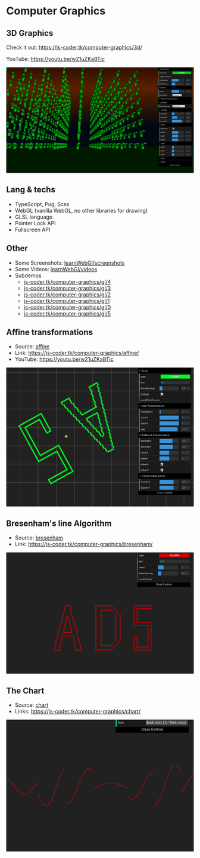 # Computer Graphics

## 3D Graphics

Check it out: https://js-coder.tk/computer-graphics/3d/

YouTube: https://youtu.be/w21uZKaBTic

![The Example](./3d/src/assets/3d.png)

## Lang & techs

- TypeScript, Pug, Scss
- WebGL (vanilla WebGL, no other libraries for drawing)
- GLSL language
- Pointer Lock API
- Fullscreen API

## Other

- Some Screenshots: [learnWebGl/screenshots](./learnWebGl/screenshots)
- Some Videos: [learnWebGl/videos](./learnWebGl/videos)
- Subdemos
  - [js-coder.tk/computer-graphics/gl/4](https://js-coder.tk/computer-graphics/gl/4)
  - [js-coder.tk/computer-graphics/gl/3](https://js-coder.tk/computer-graphics/gl/3)
  - [js-coder.tk/computer-graphics/gl/2](https://js-coder.tk/computer-graphics/gl/2)
  - [js-coder.tk/computer-graphics/gl/1](https://js-coder.tk/computer-graphics/gl/1)
  - [js-coder.tk/computer-graphics/gl/0](https://js-coder.tk/computer-graphics/gl/0)
  - [js-coder.tk/computer-graphics/gl/5](https://js-coder.tk/computer-graphics/gl/5)

## Affine transformations

- Source: [affine](./affine)
- Link: https://js-coder.tk/computer-graphics/affine/
- YouTube: https://youtu.be/w21uZKaBTic

![The Affine Example](./affine/src/assets/affine.png)

## Bresenham's line Algorithm

- Source: [bresenham](./bresenham)
- Link: https://js-coder.tk/computer-graphics/bresenham/

![The Bresenham Example](./bresenham/src/assets/bresenham.png)

## The Chart

- Source: [chart](./chart)
- Links: https://js-coder.tk/computer-graphics/chart/

![The Chart Example](./chart/src/assets/chart.png)
